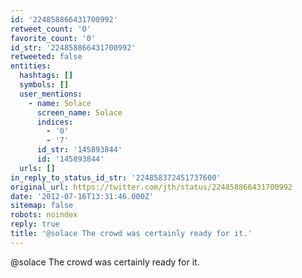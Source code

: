 ```yaml
---
id: '224858866431700992'
retweet_count: '0'
favorite_count: '0'
id_str: '224858866431700992'
retweeted: false
entities:
  hashtags: []
  symbols: []
  user_mentions:
    - name: Solace
      screen_name: Solace
      indices:
        - '0'
        - '7'
      id_str: '145893844'
      id: '145893844'
  urls: []
in_reply_to_status_id_str: '224858372451737600'
original_url: https://twitter.com/jth/status/224858866431700992
date: '2012-07-16T13:31:46.000Z'
sitemap: false
robots: noindex
reply: true
title: '@solace The crowd was certainly ready for it.'
---
```


@solace The crowd was certainly ready for it.